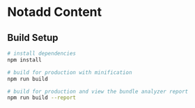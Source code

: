 # Notadd Content

## Build Setup

``` bash
# install dependencies
npm install

# build for production with minification
npm run build

# build for production and view the bundle analyzer report
npm run build --report
```
